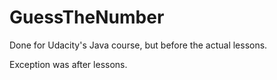 # GuessTheNumber
Done for Udacity's Java course, but before the actual lessons.

Exception was after lessons.

